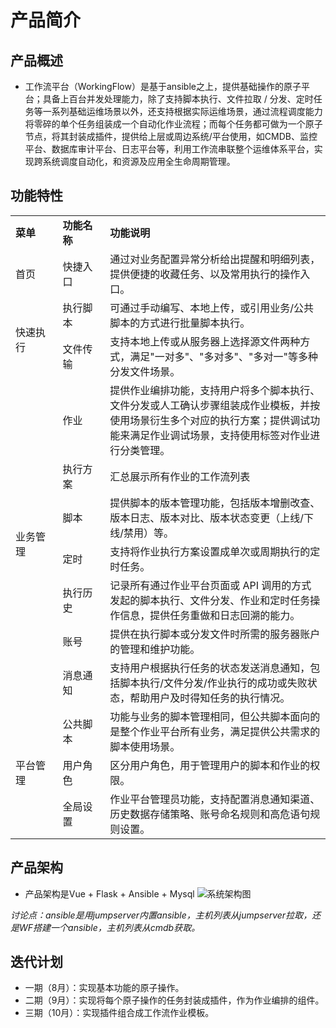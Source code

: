 # 产品简介

## 产品概述
- 工作流平台（WorkingFlow）是基于ansible之上，提供基础操作的原子平台；具备上百台并发处理能力，除了支持脚本执行、文件拉取 / 分发、定时任务等一系列基础运维场景以外，还支持根据实际运维场景，通过流程调度能力将零碎的单个任务组装成一个自动化作业流程；而每个任务都可做为一个原子节点，将其封装成插件，提供给上层或周边系统/平台使用，如CMDB、监控平台、数据库审计平台、日志平台等，利用工作流串联整个运维体系平台，实现跨系统调度自动化，和资源及应用全生命周期管理。

## 功能特性

<table><tbody>
<tr style="font-weight:bold;"><td width="15%" >	菜单	</td><td width="15%">	功能名称	</td><td width="70%">	功能说明	</td></tr>
<tr><td>	首页	</td><td>	快捷入口	</td><td>	通过对业务配置异常分析给出提醒和明细列表，提供便捷的收藏任务、以及常用执行的操作入口。	</td></tr>
<tr><td rowspan="2" style="vertical-align:middle;">	快速执行	</td><td>	执行脚本	</td><td>	可通过手动编写、本地上传，或引用业务/公共脚本的方式进行批量脚本执行。	</td></tr>
<tr><td style="vertical-align:middle;">	文件传输	</td><td>	支持本地上传或从服务器上选择源文件两种方式，满足"一对多"、"多对多"、"多对一"等多种分发文件场景。	</td></tr>
<tr><td rowspan="7" style="vertical-align:middle;">	业务管理	</td><td style="vertical-align:middle;">	作业	</td><td>	提供作业编排功能，支持用户将多个脚本执行、文件分发或人工确认步骤组装成作业模板，并按使用场景衍生多个对应的执行方案；提供调试功能来满足作业调试场景，支持使用标签对作业进行分类管理。	</td></tr>
<tr><td style="vertical-align:middle;">执行方案</td><td> 汇总展示所有作业的工作流列表 </td></tr>
<tr><td style="vertical-align:middle;">脚本</td><td> 提供脚本的版本管理功能，包括版本增删改查、版本日志、版本对比、版本状态变更（上线/下线/禁用）等。 </td></tr>
<tr><td style="vertical-align:middle;">定时</td><td> 支持将作业执行方案设置成单次或周期执行的定时任务。 </td></tr>
<tr><td style="vertical-align:middle;">执行历史</td><td> 记录所有通过作业平台页面或 API 调用的方式发起的脚本执行、文件分发、作业和定时任务操作信息，提供任务重做和日志回溯的能力。 </td></tr>
<tr><td>	账号	</td><td>	提供在执行脚本或分发文件时所需的服务器账户的管理和维护功能。	</td></tr>
<tr><td style="vertical-align:middle;">	消息通知	</td><td>	支持用户根据执行任务的状态发送消息通知，包括脚本执行/文件分发/作业执行的成功或失败状态，帮助用户及时得知任务的执行情况。	</td></tr>
<tr><td rowspan="3" style="vertical-align:middle;">	平台管理	</td><td>	公共脚本	</td><td>	功能与业务的脚本管理相同，但公共脚本面向的是整个作业平台所有业务，满足提供公共需求的脚本使用场景。	</td></tr>
<tr><td style="vertical-align:middle;">	用户角色	</td><td>	区分用户角色，用于管理用户的脚本和作业的权限。 </td></tr>
<tr><td style="vertical-align:middle;">	全局设置	</td><td>	作业平台管理员功能，支持配置消息通知渠道、历史数据存储策略、账号命名规则和高危语句规则设置。	</td></tr>
</tbody></table>

## 产品架构

- 产品架构是Vue + Flask + Ansible + Mysql
![系统架构图](https://github.com/user-attachments/assets/1f2e52c4-6222-401b-b647-5b854ca2d08f)

*讨论点：ansible是用jumpserver内置ansible，主机列表从jumpserver拉取，还是WF搭建一个ansible，主机列表从cmdb获取。*

## 迭代计划

- 一期（8月）：实现基本功能的原子操作。
- 二期（9月）：实现将每个原子操作的任务封装成插件，作为作业编排的组件。
- 三期（10月）：实现插件组合成工作流作业模板。
